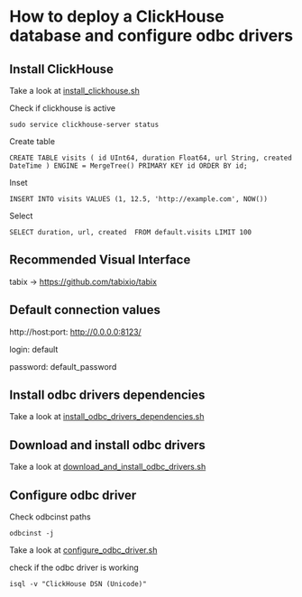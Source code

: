 # How to deploy a ClickHouse database and configure odbc drivers

## Install ClickHouse

Take a look at [install_clickhouse.sh](../scripts/clickhouse/install_clickhouse.sh)

Check if clickhouse is active

```
sudo service clickhouse-server status
```


Create table

```
CREATE TABLE visits ( id UInt64, duration Float64, url String, created DateTime ) ENGINE = MergeTree() PRIMARY KEY id ORDER BY id;
```


Inset

```
INSERT INTO visits VALUES (1, 12.5, 'http://example.com', NOW())
```


Select

```
SELECT duration, url, created  FROM default.visits LIMIT 100
```


## Recommended Visual Interface


tabix -> https://github.com/tabixio/tabix


## Default connection values


http://host:port: http://0.0.0.0:8123/

login: default

password: default_password


## Install odbc drivers dependencies

Take a look at [install_odbc_drivers_dependencies.sh](../scripts/clickhouse/install_odbc_drivers_dependencies.sh)


## Download and install odbc drivers

Take a look at [download_and_install_odbc_drivers.sh](../scripts/clickhouse/download_and_install_odbc_drivers.sh)


## Configure odbc driver


Check odbcinst paths

```
odbcinst -j
```

Take a look at [configure_odbc_driver.sh](../scripts/clickhouse/configure_odbc_driver.sh)


check if the odbc driver is working

```
isql -v "ClickHouse DSN (Unicode)"
```
